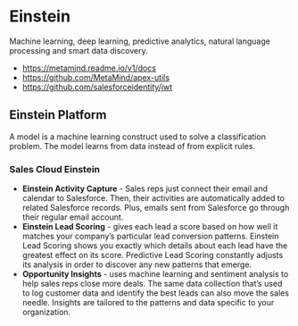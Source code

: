 # Einstein
Machine learning, deep learning, predictive analytics, natural language processing and smart data discovery.
* https://metamind.readme.io/v1/docs
* https://github.com/MetaMind/apex-utils
* https://github.com/salesforceidentity/jwt


## Einstein Platform

A model is a machine learning construct used to solve a classification problem.  The model learns from data instead of from explicit rules.  


### Sales Cloud Einstein
 * __Einstein Activity Capture__ - Sales reps just connect their email and calendar to Salesforce. Then, their activities are automatically added to related Salesforce records. Plus, emails sent from Salesforce go through their regular email account.
 * __Einstein Lead Scoring__ - gives each lead a score based on how well it matches your company’s particular lead conversion patterns.  Einstein Lead Scoring shows you exactly which details about each lead have the greatest effect on its score.  Predictive Lead Scoring constantly adjusts its analysis in order to discover any new patterns that emerge.
 * __Opportunity Insights__ - uses machine learning and sentiment analysis to help sales reps close more deals. The same data collection that’s used to log customer data and identify the best leads can also move the sales needle. Insights are tailored to the patterns and data specific to your organization.

